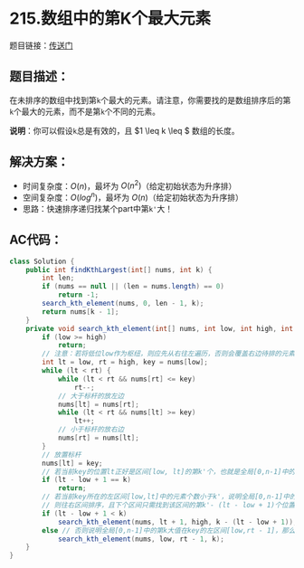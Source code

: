 # 215.数组中的第K个最大元素
题目链接：[传送门](https://leetcode-cn.com/problems/kth-largest-element-in-an-array/)

## 题目描述：
在未排序的数组中找到第`k`个最大的元素。请注意，你需要找的是数组排序后的第`k`个最大的元素，而不是第`k`个不同的元素。

**说明**：你可以假设`k`总是有效的，且 $1 \leq k \leq $ 数组的长度。

## 解决方案：
- 时间复杂度：$O(n)$，最坏为 $O(n^2)$（给定初始状态为升序排）
- 空间复杂度：$O(log^n)$，最坏为 $O(n)$（给定初始状态为升序排）
- 思路：快速排序递归找某个part中第`k'`大！

## AC代码：
```java
class Solution {
	public int findKthLargest(int[] nums, int k) {
		int len;
		if (nums == null || (len = nums.length) == 0)
			return -1;
		search_kth_element(nums, 0, len - 1, k);
		return nums[k - 1];
	}
	private void search_kth_element(int[] nums, int low, int high, int k) {
		if (low >= high)
			return;
        // 注意：若将低位low作为枢纽，则应先从右往左遍历，否则会覆盖右边待排的元素
		int lt = low, rt = high, key = nums[low]; 
		while (lt < rt) {
			while (lt < rt && nums[rt] <= key)
				rt--;
            // 大于标杆的放左边
			nums[lt] = nums[rt];
			while (lt < rt && nums[lt] >= key)
				lt++;
            // 小于标杆的放右边
			nums[rt] = nums[lt]; 
		}
        // 放置标杆
		nums[lt] = key; 
		// 若当前key的位置lt正好是区间[low, lt]的第k'个，也就是全局[0,n-1]中的第k大值，表明已经排好目标元素，则直接返回
		if (lt - low + 1 == k)
			return;
		// 若当前key所在的左区间[low,lt]中的元素个数小于k'，说明全局[0,n-1]中的第k大值在key的右区间[lt+1,high]中，
		// 则往右区间排序，且下个区间只需找到该区间的第k'- (lt - low + 1)个位置的元素即可
		if (lt - low + 1 < k)
			search_kth_element(nums, lt + 1, high, k - (lt - low + 1));
		else // 否则说明全局[0,n-1]中的第k大值在key的左区间[low,rt - 1]，那么k'不变，继续在该子区间中排第k'个元素即可！
			search_kth_element(nums, low, rt - 1, k);
	}
}
```